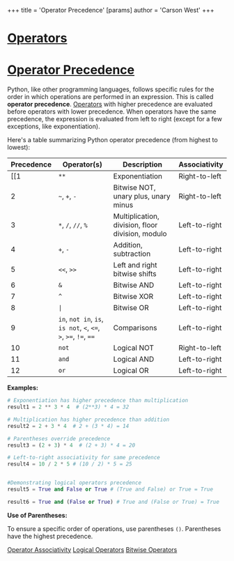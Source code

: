 +++
 title = 'Operator Precedence'
[params]
	author = 'Carson West'
+++
# [Operators](./../operators/)
# [Operator Precedence](./../operator-precedence/) 
Python, like other programming languages, follows specific rules for the order in which operations are performed in an expression. This is called **operator precedence**.  [Operators](./../operators/) with higher precedence are evaluated before operators with lower precedence.  When operators have the same precedence, the expression is evaluated from left to right (except for a few exceptions, like exponentiation).


Here's a table summarizing Python operator precedence (from highest to lowest):

| Precedence | Operator(s)             | Description                               | Associativity |
|------------|--------------------------|-------------------------------------------|-----------------|
| [[1          | `**`                     | Exponentiation                             | Right-to-left   |
| 2          | `~`, `+`, `-`           | Bitwise NOT, unary plus, unary minus      | Right-to-left   |
| 3          | `*`, `/`, `//`, `%`      | Multiplication, division, floor division, modulo | Left-to-right  |
| 4          | `+`, `-`                 | Addition, subtraction                     | Left-to-right  |
| 5          | `<<`, `>>`               | Left and right bitwise shifts            | Left-to-right  |
| 6          | `&`                      | Bitwise AND                               | Left-to-right  |
| 7          | `^`                      | Bitwise XOR                               | Left-to-right  |
| 8          | `\|`                     | Bitwise OR                                | Left-to-right  |
| 9          | `in`, `not in`, `is`, `is not`, `<`, `<=`, `>`, `>=`, `!=`, `==` | Comparisons                               | Left-to-right  |
| 10         | `not`                    | Logical NOT                               | Right-to-left   |
| 11         | `and`                    | Logical AND                               | Left-to-right  |
| 12         | `or`                     | Logical OR                                | Left-to-right  |


**Examples:**

```python
# Exponentiation has higher precedence than multiplication
result1 = 2 ** 3 * 4  # (2**3) * 4 = 32

# Multiplication has higher precedence than addition
result2 = 2 + 3 * 4  # 2 + (3 * 4) = 14

# Parentheses override precedence
result3 = (2 + 3) * 4  # (2 + 3) * 4 = 20

# Left-to-right associativity for same precedence
result4 = 10 / 2 * 5 # (10 / 2) * 5 = 25


#Demonstrating logical operators precedence
result5 = True and False or True # (True and False) or True = True

result6 = True and (False or True) # True and (False or True) = True
```

**Use of Parentheses:**

To ensure a specific order of operations, use parentheses `()`. Parentheses have the highest precedence.

[Operator Associativity](./../operator-associativity/)
[Logical Operators](./../logical-operators/)
[Bitwise Operators](./../bitwise-operators/)

